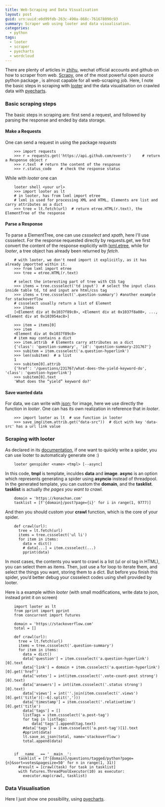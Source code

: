 ```yaml
---
title: Web-Scraping and Data Visualisation
layout: post
guid: urn:uuid:e0d99fdb-263c-490a-868c-761678090c93
summary: Scraper web using looter and data visualisation.
categories:
  - python
tags:
  - looter
  - scraper
  - pyecharts
  - wordcloud
---
```


There are plenty of articles in [zhihu](https://www.zhihu.com/search?type=content&q=%E7%88%AC%E8%99%AB), wechat official accounts and github on 
how to scraper from web. [Scrapy](https://scrapy.org/), one of the most powerful open source python package , is almost
capable for all web-scraping job. Here, I note the basic steps in scraping with [looter](https://looter.readthedocs.io/en/latest/) and the data visualisation
on crawled data with [pyecharts](http://pyecharts.org/#/).


### Basic scraping steps
The basic steps in scraping are: first send a request, and followed by parsing the response and ended by data storage.

#### Make a Requests
One can send a request in using the package *requests*
```
    >>> import requests
    >>> r = requests.get('https://api.github.com/events')     # return a Response object r
    >>> r.text  # return the content of the response
    >>> r.status_code    # check the response status
```

While with *looter* one can

```
    looter shell <your url>
    >>> import looter as lt
    # in looter, has from lxml import etree
    # lxml is used for processing XML and HTML, Elements are list and carry attributes as a dict
    >>> tree = lt.fetch(url)  # return etree.HTML(r.text), the ElementTree of the response
```

#### Parse a Response
To parse a ElementTree, one can use *cssselect* and *xpath*, here I'll use cssselect. 
For the response requested directly by requests.get, we first convert the content of the response explicitly with [lxml.etree](https://lxml.de/tutorial.html),
while for *looter*, a tree object has already been returned by *fetch*.

```
    # with looter, we don't need import it explicitly, as it has already importted within it.
    >>> from lxml import etree
    >>> tree = etree.HTML(r.text)

    # select the interesting part of tree with CSS tag
    >>> items = tree.cssselect('td input')  # select the input class inside table td, td and input are html/css tag
    >>> items = tree.cssselect('.question-summary') #another example for stackoverflow
    # cssselect usually return a list of Element
    >>> items
    [<Element div at 0x1037f89c8>, <Element div at 0x1037f8a08>, ..., <Element div at 0x103954ac8>]

    >>> item = items[0]
    >>> item
    <Element div at 0x1037f89c8>
    # item may contains a dict
    >>> item.attrib  # Elements carry attributes as a dict
    {'class': 'question-summary', 'id': 'question-summary-231767'}
    >>> subitem = item.cssselect('a.question-hyperlink')
    >>> len(subitem)  # a list
    1
    >>> subitem[0].attrib
    {'href': '/questions/231767/what-does-the-yield-keyword-do', 'class': 'question-hyperlink'}
    >>> subitem[0].text
    'What does the “yield” keyword do?'
```

#### Save wanted data
For data, we can write with [json](https://stackabuse.com/reading-and-writing-json-to-a-file-in-python/); for image, here we 
use directly the function in *looter*. One can has its own realization in reference that in *looter*.

```
    >>> import looter as lt  # use function in looter
    >>> save_img(item.attrib.get("data-src"))  # dict with key 'data-src' has a url link value
```

### Scraping with looter
As declared in its [documentation](https://looter.readthedocs.io/en/latest/), if one want to quickly write a spider, you can use looter to automaticaly generate one :)

```
    looter genspider <name> <tmpl> [--async]
```

In this code, **tmpl** is template, inculdes **data** and **image**.
**async** is an option which represents generating a spider using **asyncio** instead of threadpool.
In the generated template, you can custom the **domain**, and the **tasklist**.
**tasklist**  is actually *the pages you want to crawl*.

```
    domain = 'https://konachan.com'
    tasklist = [f'{domain}/post?page={i}' for i in range(1, 9777)]
```

And then you should custom your **crawl** function, which is the core of your spider.

```
    def crawl(url):
      tree = lt.fetch(url)
      items = tree.cssselect('ul li')
      for item in items:
        data = dict()
        # data[...] = item.cssselect(...)
        pprint(data)
```

In most cases, the contents you want to crawl is a list (ul or ol tag in HTML), you can select them as items.
Then, just use a for loop to iterate them, and select the things you want, storing them to a dict.
But before you finish this spider, you’d better debug your cssselect codes using shell provided by looter.

Here is a example within *looter* (with small modifications, write data to json, instead print it on screen)

```
    import looter as lt
    from pprint import pprint
    from concurrent import futures
    
    domain = 'https://stackoverflow.com'
    total = []

    def crawl(url):
      tree = lt.fetch(url)
      items = tree.cssselect('.question-summary')
      for item in items:
        data = dict()
        data['question'] = item.cssselect('a.question-hyperlink')[0].text
        data['link'] = domain + item.cssselect('a.question-hyperlink')[0].get('href')
        data['votes'] = int(item.cssselect('.vote-count-post strong')[0].text)
        data['answers'] = int(item.cssselect('.status strong')[0].text)
        data['views'] = int(''.join(item.cssselect('.views')[0].get('title')[:-6].split(',')))
        data['timestamp'] = item.cssselect('.relativetime')[0].get('title')
        data['tags'] = []
        listTags = item.cssselect('a.post-tag')
        for tag in listTags:
            data['tags'].append(tag.text)
        #data['tags'] = item.cssselect('a.post-tag')[1].text
        #pprint(data)
        lt.save_as_json(total, name='stackoverflow')
        total.append(data)
    
    
    if __name__ == '__main__':
      tasklist = [f'{domain}/questions/tagged/python?page={n}&sort=votes&pagesize=50' for n in range(1, 31)]
      #result = [crawl(task) for task in tasklist]
      with futures.ThreadPoolExecutor(10) as executor:
        executor.map(crawl, tasklist)
```

### Data Visualisation
Here I just show one possibility, using [pyecharts](http://pyecharts.org/#/zh-cn/charts?id=wordcloud%EF%BC%88%E8%AF%8D%E4%BA%91%E5%9B%BE%EF%BC%89).
